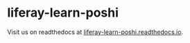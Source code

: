 # liferay-learn-poshi

Visit us on readthedocs at [liferay-learn-poshi.readthedocs.io](https://liferay-learn-poshi.readthedocs.io/).
